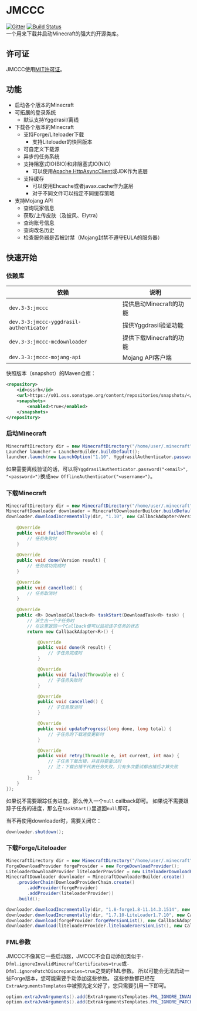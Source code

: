 # JMCCC
[![Gitter](https://badges.gitter.im/Join%20Chat.svg)](https://gitter.im/Southern-InfinityStudio/JMCCC?utm_source=badge&utm_medium=badge&utm_campaign=pr-badge) [![Build Status](https://travis-ci.org/to2mbn/JMCCC.svg?branch=master)](https://travis-ci.org/to2mbn/JMCCC)<br/>
一个用来下载并启动Minecraft的强大的开源类库。

## 许可证
JMCCC使用[MIT许可证](https://github.com/xfl03/JMCCC/LICENSE)。

## 功能
 * 启动各个版本的Minecraft
 * 可拓展的登录系统
   * 默认支持Yggdrasil/离线
 * 下载各个版本的Minecraft
   * 支持Forge/Liteloader下载
     * 支持Liteloader的快照版本
   * 可自定义下载源
   * 异步的任务系统
   * 支持阻塞式IO(BIO)和非阻塞式IO(NIO)
     * 可以使用[Apache HttpAsyncClient](http://hc.apache.org/httpcomponents-asyncclient-dev/)或JDK作为底层
   * 支持缓存
     * 可以使用Ehcache或者javax.cache作为底层
     * 对于不同文件可以指定不同缓存策略
 * 支持Mojang API
   * 查询玩家信息
   * 获取/上传皮肤（及披风、Elytra）
   * 查询账号信息
   * 查询改名历史
   * 检查服务器是否被封禁（Mojang封禁不遵守EULA的服务器）

## 快速开始
### 依赖库
| 依赖                                      | 说明               |
|-----------------------------------------|------------------|
| `dev.3-3:jmccc`                         | 提供启动Minecraft的功能 |
| `dev.3-3:jmccc-yggdrasil-authenticator` | 提供Yggdrasil验证功能  |
| `dev.3-3:jmccc-mcdownloader`            | 提供下载Minecraft的功能 |
| `dev.3-3:jmccc-mojang-api`              | Mojang API客户端    |

快照版本（snapshot）的Maven仓库：
```xml
<repository>
	<id>ossrh</id>
	<url>https://s01.oss.sonatype.org/content/repositories/snapshots/</url>
	<snapshots>
		<enabled>true</enabled>
	</snapshots>
</repository>
```

### 启动Minecraft
```java
MinecraftDirectory dir = new MinecraftDirectory("/home/user/.minecraft");
Launcher launcher = LauncherBuilder.buildDefault();
launcher.launch(new LaunchOption("1.10", YggdrasilAuthenticator.password("<email>", "<password>"), dir));
```
如果需要离线验证的话，可以将`YggdrasilAuthenticator.password("<email>", "<password>")`换成`new OfflineAuthenticator("<username>")`。

### 下载Minecraft
```java
MinecraftDirectory dir = new MinecraftDirectory("/home/user/.minecraft");
MinecraftDownloader downloader = MinecraftDownloaderBuilder.buildDefault();
downloader.downloadIncrementally(dir, "1.10", new CallbackAdapter<Version>() {
	
	@Override
	public void failed(Throwable e) {
		// 任务失败时
	}
	
	@Override
	public void done(Version result) {
		// 任务成功完成时
	}
	
	@Override
	public void cancelled() {
		// 任务取消时
	}
	
	@Override
	public <R> DownloadCallback<R> taskStart(DownloadTask<R> task) {
		// 派生出一个子任务时
		// 在这里返回一个Callback便可以监视该子任务的状态
		return new CallbackAdapter<R>() {

			@Override
			public void done(R result) {
				// 子任务完成时
			}

			@Override
			public void failed(Throwable e) {
				// 子任务失败时
			}

			@Override
			public void cancelled() {
				// 子任务取消时
			}

			@Override
			public void updateProgress(long done, long total) {
				// 子任务的下载进度更新时
			}

			@Override
			public void retry(Throwable e, int current, int max) {
				// 子任务下载出错，并且将要重试时
				// 注：下载出错不代表任务失败，只有多次重试都出错后才算失败
			}
		};
	}
});
```

如果说不需要跟踪任务进度，那么传入一个`null` callback即可。
如果说不需要跟踪子任务的进度，那么在`taskStart()`里返回`null`即可。

当不再使用downloader时，需要关闭它：
```java
downloader.shutdown();
```

### 下载Forge/Liteloader
```java
MinecraftDirectory dir = new MinecraftDirectory("/home/user/.minecraft");
ForgeDownloadProvider forgeProvider = new ForgeDownloadProvider();
LiteloaderDownloadProvider liteloaderProvider = new LiteloaderDownloadProvider();
MinecraftDownloader downloader = MinecraftDownloaderBuilder.create()
	.providerChain(DownloadProviderChain.create()
		.addProvider(forgeProvider)
		.addProvider(liteloaderProvider))
	.build();

downloader.downloadIncrementally(dir, "1.8-forge1.8-11.14.3.1514", new CallbackAdapter<Version>() {...});
downloader.downloadIncrementally(dir, "1.7.10-LiteLoader1.7.10", new CallbackAdapter<Version>() {...});
downloader.download(forgeProvider.forgeVersionList(), new CallbackAdapter<ForgeVersionList>() {...});
downloader.download(liteloaderProvider.liteloaderVersionList(), new CallbackAdapter<LiteloaderVersionList>() {...});
```

### FML参数
JMCCC不像其它一些启动器，JMCCC不会自动添加类似于`-Dfml.ignoreInvalidMinecraftCertificates=true`或`-Dfml.ignorePatchDiscrepancies=true`之类的FML参数。
所以可能会无法启动一些Forge版本，您可能需要手动添加这些参数。
这些参数都已经在`ExtraArgumentsTemplates`中被预先定义好了，您只需要引用一下即可。
```java
option.extraJvmArguments().add(ExtraArgumentsTemplates.FML_IGNORE_INVALID_MINECRAFT_CERTIFICATES);
option.extraJvmArguments().add(ExtraArgumentsTemplates.FML_IGNORE_PATCH_DISCREPANCISE);
```

